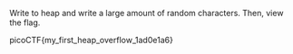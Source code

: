 Write to heap and write a large amount of random characters. Then, view the flag.

picoCTF{my_first_heap_overflow_1ad0e1a6}
